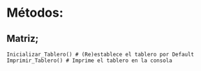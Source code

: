 # Métodos:

## Matriz;
```
Inicializar_Tablero() # (Re)establece el tablero por Default
Imprimir_Tablero() # Imprime el tablero en la consola
```